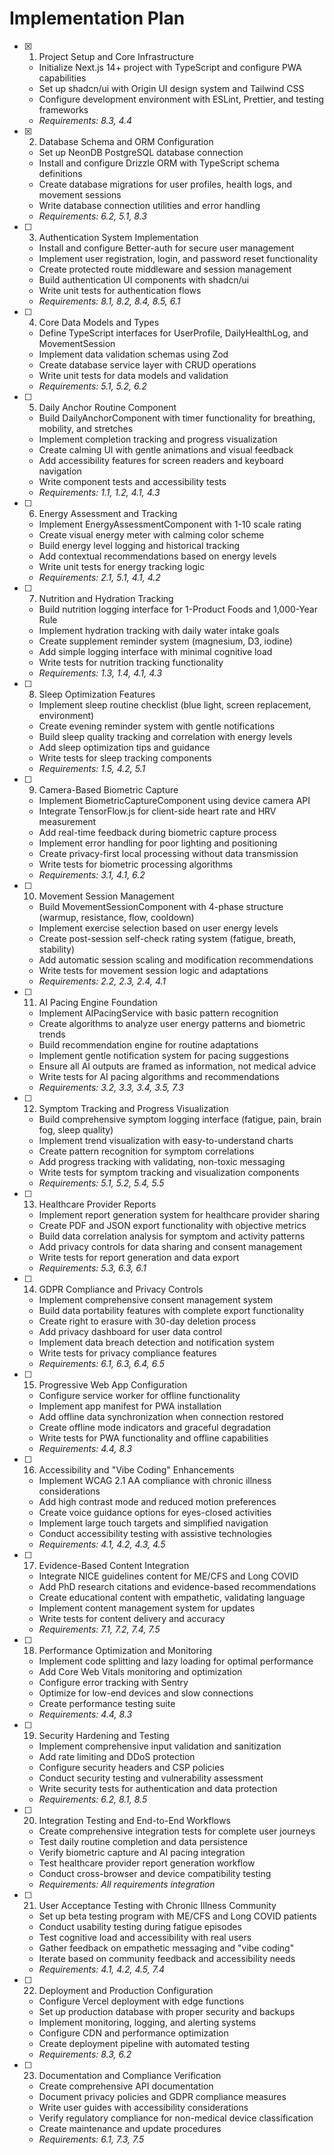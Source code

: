 # Implementation Plan

- [x] 1. Project Setup and Core Infrastructure





  - Initialize Next.js 14+ project with TypeScript and configure PWA capabilities
  - Set up shadcn/ui with Origin UI design system and Tailwind CSS
  - Configure development environment with ESLint, Prettier, and testing frameworks
  - _Requirements: 8.3, 4.4_

- [x] 2. Database Schema and ORM Configuration



  - Set up NeonDB PostgreSQL database connection
  - Install and configure Drizzle ORM with TypeScript schema definitions
  - Create database migrations for user profiles, health logs, and movement sessions
  - Write database connection utilities and error handling
  - _Requirements: 6.2, 5.1, 8.3_

- [ ] 3. Authentication System Implementation
  - Install and configure Better-auth for secure user management
  - Implement user registration, login, and password reset functionality
  - Create protected route middleware and session management
  - Build authentication UI components with shadcn/ui
  - Write unit tests for authentication flows
  - _Requirements: 8.1, 8.2, 8.4, 8.5, 6.1_

- [ ] 4. Core Data Models and Types
  - Define TypeScript interfaces for UserProfile, DailyHealthLog, and MovementSession
  - Implement data validation schemas using Zod
  - Create database service layer with CRUD operations
  - Write unit tests for data models and validation
  - _Requirements: 5.1, 5.2, 6.2_

- [ ] 5. Daily Anchor Routine Component
  - Build DailyAnchorComponent with timer functionality for breathing, mobility, and stretches
  - Implement completion tracking and progress visualization
  - Create calming UI with gentle animations and visual feedback
  - Add accessibility features for screen readers and keyboard navigation
  - Write component tests and accessibility tests
  - _Requirements: 1.1, 1.2, 4.1, 4.3_

- [ ] 6. Energy Assessment and Tracking
  - Implement EnergyAssessmentComponent with 1-10 scale rating
  - Create visual energy meter with calming color scheme
  - Build energy level logging and historical tracking
  - Add contextual recommendations based on energy levels
  - Write unit tests for energy tracking logic
  - _Requirements: 2.1, 5.1, 4.1, 4.2_

- [ ] 7. Nutrition and Hydration Tracking
  - Build nutrition logging interface for 1-Product Foods and 1,000-Year Rule
  - Implement hydration tracking with daily water intake goals
  - Create supplement reminder system (magnesium, D3, iodine)
  - Add simple logging interface with minimal cognitive load
  - Write tests for nutrition tracking functionality
  - _Requirements: 1.3, 1.4, 4.1, 4.3_

- [ ] 8. Sleep Optimization Features
  - Implement sleep routine checklist (blue light, screen replacement, environment)
  - Create evening reminder system with gentle notifications
  - Build sleep quality tracking and correlation with energy levels
  - Add sleep optimization tips and guidance
  - Write tests for sleep tracking components
  - _Requirements: 1.5, 4.2, 5.1_

- [ ] 9. Camera-Based Biometric Capture
  - Implement BiometricCaptureComponent using device camera API
  - Integrate TensorFlow.js for client-side heart rate and HRV measurement
  - Add real-time feedback during biometric capture process
  - Implement error handling for poor lighting and positioning
  - Create privacy-first local processing without data transmission
  - Write tests for biometric processing algorithms
  - _Requirements: 3.1, 4.1, 6.2_

- [ ] 10. Movement Session Management
  - Build MovementSessionComponent with 4-phase structure (warmup, resistance, flow, cooldown)
  - Implement exercise selection based on user energy levels
  - Create post-session self-check rating system (fatigue, breath, stability)
  - Add automatic session scaling and modification recommendations
  - Write tests for movement session logic and adaptations
  - _Requirements: 2.2, 2.3, 2.4, 4.1_

- [ ] 11. AI Pacing Engine Foundation
  - Implement AIPacingService with basic pattern recognition
  - Create algorithms to analyze user energy patterns and biometric trends
  - Build recommendation engine for routine adaptations
  - Implement gentle notification system for pacing suggestions
  - Ensure all AI outputs are framed as information, not medical advice
  - Write tests for AI pacing algorithms and recommendations
  - _Requirements: 3.2, 3.3, 3.4, 3.5, 7.3_

- [ ] 12. Symptom Tracking and Progress Visualization
  - Build comprehensive symptom logging interface (fatigue, pain, brain fog, sleep quality)
  - Implement trend visualization with easy-to-understand charts
  - Create pattern recognition for symptom correlations
  - Add progress tracking with validating, non-toxic messaging
  - Write tests for symptom tracking and visualization components
  - _Requirements: 5.1, 5.2, 5.4, 5.5_

- [ ] 13. Healthcare Provider Reports
  - Implement report generation system for healthcare provider sharing
  - Create PDF and JSON export functionality with objective metrics
  - Build data correlation analysis for symptom and activity patterns
  - Add privacy controls for data sharing and consent management
  - Write tests for report generation and data export
  - _Requirements: 5.3, 6.3, 6.1_

- [ ] 14. GDPR Compliance and Privacy Controls
  - Implement comprehensive consent management system
  - Build data portability features with complete export functionality
  - Create right to erasure with 30-day deletion process
  - Add privacy dashboard for user data control
  - Implement data breach detection and notification system
  - Write tests for privacy compliance features
  - _Requirements: 6.1, 6.3, 6.4, 6.5_

- [ ] 15. Progressive Web App Configuration
  - Configure service worker for offline functionality
  - Implement app manifest for PWA installation
  - Add offline data synchronization when connection restored
  - Create offline mode indicators and graceful degradation
  - Write tests for PWA functionality and offline capabilities
  - _Requirements: 4.4, 8.3_

- [ ] 16. Accessibility and "Vibe Coding" Enhancements
  - Implement WCAG 2.1 AA compliance with chronic illness considerations
  - Add high contrast mode and reduced motion preferences
  - Create voice guidance options for eyes-closed activities
  - Implement large touch targets and simplified navigation
  - Conduct accessibility testing with assistive technologies
  - _Requirements: 4.1, 4.2, 4.3, 4.5_

- [ ] 17. Evidence-Based Content Integration
  - Integrate NICE guidelines content for ME/CFS and Long COVID
  - Add PhD research citations and evidence-based recommendations
  - Create educational content with empathetic, validating language
  - Implement content management system for updates
  - Write tests for content delivery and accuracy
  - _Requirements: 7.1, 7.2, 7.4, 7.5_

- [ ] 18. Performance Optimization and Monitoring
  - Implement code splitting and lazy loading for optimal performance
  - Add Core Web Vitals monitoring and optimization
  - Configure error tracking with Sentry
  - Optimize for low-end devices and slow connections
  - Create performance testing suite
  - _Requirements: 4.4, 8.3_

- [ ] 19. Security Hardening and Testing
  - Implement comprehensive input validation and sanitization
  - Add rate limiting and DDoS protection
  - Configure security headers and CSP policies
  - Conduct security testing and vulnerability assessment
  - Write security tests for authentication and data protection
  - _Requirements: 6.2, 8.1, 8.5_

- [ ] 20. Integration Testing and End-to-End Workflows
  - Create comprehensive integration tests for complete user journeys
  - Test daily routine completion and data persistence
  - Verify biometric capture and AI pacing integration
  - Test healthcare provider report generation workflow
  - Conduct cross-browser and device compatibility testing
  - _Requirements: All requirements integration_

- [ ] 21. User Acceptance Testing with Chronic Illness Community
  - Set up beta testing program with ME/CFS and Long COVID patients
  - Conduct usability testing during fatigue episodes
  - Test cognitive load and accessibility with real users
  - Gather feedback on empathetic messaging and "vibe coding"
  - Iterate based on community feedback and accessibility needs
  - _Requirements: 4.1, 4.2, 4.5, 7.4_

- [ ] 22. Deployment and Production Configuration
  - Configure Vercel deployment with edge functions
  - Set up production database with proper security and backups
  - Implement monitoring, logging, and alerting systems
  - Configure CDN and performance optimization
  - Create deployment pipeline with automated testing
  - _Requirements: 8.3, 6.2_

- [ ] 23. Documentation and Compliance Verification
  - Create comprehensive API documentation
  - Document privacy policies and GDPR compliance measures
  - Write user guides with accessibility considerations
  - Verify regulatory compliance for non-medical device classification
  - Create maintenance and update procedures
  - _Requirements: 6.1, 7.3, 7.5_